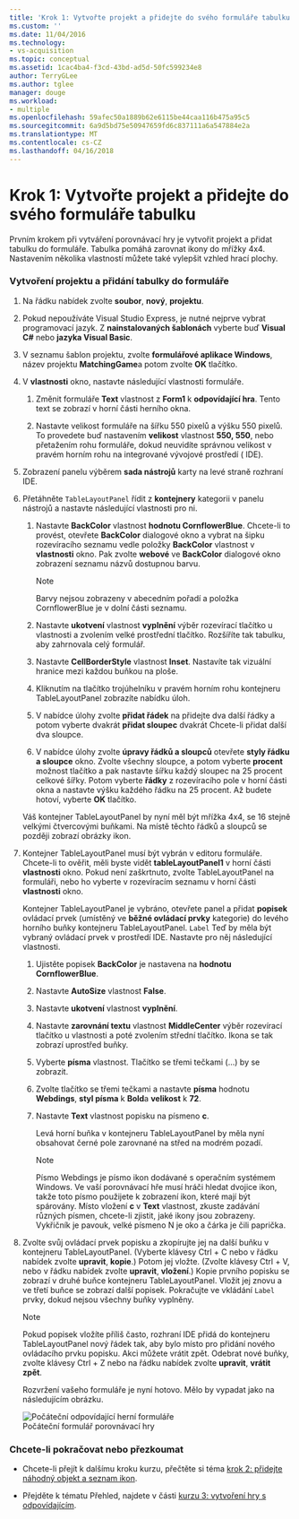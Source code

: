 ```yaml
---
title: 'Krok 1: Vytvořte projekt a přidejte do svého formuláře tabulku | Microsoft Docs'
ms.custom: ''
ms.date: 11/04/2016
ms.technology:
- vs-acquisition
ms.topic: conceptual
ms.assetid: 1cac4ba4-f3cd-43bd-ad5d-50fc599234e8
author: TerryGLee
ms.author: tglee
manager: douge
ms.workload:
- multiple
ms.openlocfilehash: 59afec50a1889b62e6115be44caa116b475a95c5
ms.sourcegitcommit: 6a9d5bd75e50947659fd6c837111a6a547884e2a
ms.translationtype: MT
ms.contentlocale: cs-CZ
ms.lasthandoff: 04/16/2018
---
```

# <a name="step-1-create-a-project-and-add-a-table-to-your-form"></a>Krok 1: Vytvořte projekt a přidejte do svého formuláře tabulku
Prvním krokem při vytváření porovnávací hry je vytvořit projekt a přidat tabulku do formuláře. Tabulka pomáhá zarovnat ikony do mřížky 4x4. Nastavením několika vlastností můžete také vylepšit vzhled hrací plochy.  
  
### <a name="to-create-a-project-and-add-a-table-to-your-form"></a>Vytvoření projektu a přidání tabulky do formuláře  
  
1.  Na řádku nabídek zvolte **soubor**, **nový**, **projektu**.  
  
2.  Pokud nepoužíváte Visual Studio Express, je nutné nejprve vybrat programovací jazyk. Z **nainstalovaných šablonách** vyberte buď **Visual C#** nebo **jazyka Visual Basic**.  
  
3.  V seznamu šablon projektu, zvolte **formulářové aplikace Windows**, název projektu **MatchingGame**a potom zvolte **OK** tlačítko.  
  
4.  V **vlastnosti** okno, nastavte následující vlastnosti formuláře.  
  
    1.  Změnit formuláře **Text** vlastnost z **Form1** k **odpovídající hra**. Tento text se zobrazí v horní části herního okna.  
  
    2.  Nastavte velikost formuláře na šířku 550 pixelů a výšku 550 pixelů. To provedete buď nastavením **velikost** vlastnost **550, 550**, nebo přetažením rohu formuláře, dokud neuvidíte správnou velikost v pravém horním rohu na integrované vývojové prostředí ( IDE).  
  
5.  Zobrazení panelu výběrem **sada nástrojů** karty na levé straně rozhraní IDE.  
  
6.  Přetáhněte `TableLayoutPanel` řídit z **kontejnery** kategorii v panelu nástrojů a nastavte následující vlastnosti pro ni.  
  
    1.  Nastavte **BackColor** vlastnost **hodnotu CornflowerBlue**. Chcete-li to provést, otevřete **BackColor** dialogové okno a vybrat na šipku rozevíracího seznamu vedle položky **BackColor** vlastnost v **vlastnosti** okno.  Pak zvolte **webové** ve **BackColor** dialogové okno zobrazení seznamu názvů dostupnou barvu.  
  
        > [!NOTE]
        >  Barvy nejsou zobrazeny v abecedním pořadí a položka CornflowerBlue je v dolní části seznamu.  
  
    2.  Nastavte **ukotvení** vlastnost **vyplnění** výběr rozevírací tlačítko u vlastnosti a zvolením velké prostřední tlačítko. Rozšíříte tak tabulku, aby zahrnovala celý formulář.  
  
    3.  Nastavte **CellBorderStyle** vlastnost **Inset**. Nastavíte tak vizuální hranice mezi každou buňkou na ploše.  
  
    4.  Kliknutím na tlačítko trojúhelníku v pravém horním rohu kontejneru TableLayoutPanel zobrazíte nabídku úloh.  
  
    5.  V nabídce úlohy zvolte **přidat řádek** na přidejte dva další řádky a potom vyberte dvakrát **přidat sloupec** dvakrát Chcete-li přidat další dva sloupce.  
  
    6.  V nabídce úlohy zvolte **úpravy řádků a sloupců** otevřete **styly řádku a sloupce** okno. Zvolte všechny sloupce, a potom vyberte **procent** možnost tlačítko a pak nastavte šířku každý sloupec na 25 procent celkové šířky. Potom vyberte **řádky** z rozevíracího pole v horní části okna a nastavte výšku každého řádku na 25 procent. Až budete hotoví, vyberte **OK** tlačítko.  
  
     Váš kontejner TableLayoutPanel by nyní měl být mřížka 4x4, se 16 stejně velkými čtvercovými buňkami. Na místě těchto řádků a sloupců se později zobrazí obrázky ikon.  
  
7.  Kontejner TableLayoutPanel musí být vybrán v editoru formuláře. Chcete-li to ověřit, měli byste vidět **tableLayoutPanel1** v horní části **vlastnosti** okno. Pokud není zaškrtnuto, zvolte TableLayoutPanel na formuláři, nebo ho vyberte v rozevíracím seznamu v horní části **vlastnosti** okno.  
  
     Kontejner TableLayoutPanel je vybráno, otevřete panel a přidat **popisek** ovládací prvek (umístěný ve **běžné ovládací prvky** kategorie) do levého horního buňky kontejneru TableLayoutPanel. `Label` Teď by měla být vybraný ovládací prvek v prostředí IDE. Nastavte pro něj následující vlastnosti.  
  
    1.  Ujistěte popisek **BackColor** je nastavena na **hodnotu CornflowerBlue**.  
  
    2.  Nastavte **AutoSize** vlastnost **False**.  
  
    3.  Nastavte **ukotvení** vlastnost **vyplnění**.  
  
    4.  Nastavte **zarovnání textu** vlastnost **MiddleCenter** výběr rozevírací tlačítko u vlastnosti a poté zvolením střední tlačítko. Ikona se tak zobrazí uprostřed buňky.  
  
    5.  Vyberte **písma** vlastnost. Tlačítko se třemi tečkami (...) by se zobrazit.  
  
    6.  Zvolte tlačítko se třemi tečkami a nastavte **písma** hodnotu **Webdings**, **styl písma** k **Bold**a **velikost** k **72**.  
  
    7.  Nastavte **Text** vlastnost popisku na písmeno **c**.  
  
         Levá horní buňka v kontejneru TableLayoutPanel by měla nyní obsahovat černé pole zarovnané na střed na modrém pozadí.  
  
        > [!NOTE]
        >  Písmo Webdings je písmo ikon dodávané s operačním systémem Windows. Ve vaší porovnávací hře musí hráči hledat dvojice ikon, takže toto písmo použijete k zobrazení ikon, které mají být spárovány. Místo vložení **c** v **Text** vlastnost, zkuste zadávání různých písmen, chcete-li zjistit, jaké ikony jsou zobrazeny. Vykřičník je pavouk, velké písmeno N je oko a čárka je čili paprička.  
  
8.  Zvolte svůj ovládací prvek popisku a zkopírujte jej na další buňku v kontejneru TableLayoutPanel. (Vyberte klávesy Ctrl + C nebo v řádku nabídek zvolte **upravit**, **kopie**.) Potom jej vložte. (Zvolte klávesy Ctrl + V, nebo v řádku nabídek zvolte **upravit**, **vložení**.) Kopie prvního popisku se zobrazí v druhé buňce kontejneru TableLayoutPanel. Vložit jej znovu a ve třetí buňce se zobrazí další popisek. Pokračujte ve vkládání `Label` prvky, dokud nejsou všechny buňky vyplněny.  
  
    > [!NOTE]
    >  Pokud popisek vložíte příliš často, rozhraní IDE přidá do kontejneru TableLayoutPanel nový řádek tak, aby bylo místo pro přidání nového ovládacího prvku popisku. Akci můžete vrátit zpět. Odebrat nové buňky, zvolte klávesy Ctrl + Z nebo na řádku nabídek zvolte **upravit**, **vrátit zpět**.  
  
     Rozvržení vašeho formuláře je nyní hotovo. Mělo by vypadat jako na následujícím obrázku.  
  
     ![Počáteční odpovídající herní formuláře](../ide/media/express_tut4step1.png "Express_Tut4Step1")  
Počáteční formulář porovnávací hry  
  
### <a name="to-continue-or-review"></a>Chcete-li pokračovat nebo přezkoumat  
  
-   Chcete-li přejít k dalšímu kroku kurzu, přečtěte si téma [krok 2: přidejte náhodný objekt a seznam ikon](../ide/step-2-add-a-random-object-and-a-list-of-icons.md).  
  
-   Přejděte k tématu Přehled, najdete v části [kurzu 3: vytvoření hry s odpovídajícím](../ide/tutorial-3-create-a-matching-game.md).